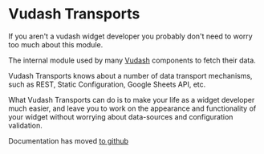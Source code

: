 # Vudash Transports

If you aren't a vudash widget developer you probably don't need to worry too much about this module.

The internal module used by many [Vudash](https://npmjs.org/vudash) components to fetch their data.

Vudash Transports knows about a number of data transport mechanisms, such as REST, Static Configuration, Google Sheets API, etc.

What Vudash Transports can do is to make your life as a widget developer much easier, and leave you to work on the appearance and functionality of your widget without worrying about data-sources and configuration validation.

Documentation has moved [to github](http://vudash.github.io/vudash/#/#widget-transports)